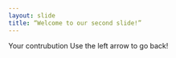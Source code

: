 ```yaml
---
layout: slide
title: “Welcome to our second slide!”
---
```

Your contrubution
Use the left arrow to go back!
